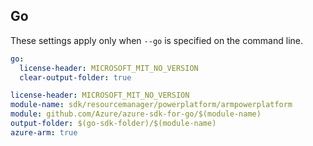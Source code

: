 ## Go

These settings apply only when `--go` is specified on the command line.

```yaml $(go) && !$(track2)
go:
  license-header: MICROSOFT_MIT_NO_VERSION
  clear-output-folder: true
```

``` yaml $(go) && $(track2)
license-header: MICROSOFT_MIT_NO_VERSION
module-name: sdk/resourcemanager/powerplatform/armpowerplatform
module: github.com/Azure/azure-sdk-for-go/$(module-name)
output-folder: $(go-sdk-folder)/$(module-name)
azure-arm: true
```
